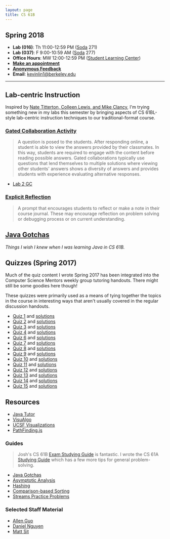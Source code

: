 ```yaml
---
layout: page
title: CS 61B
---
```


## Spring 2018

- **Lab (016)**: Th 11:00-12:59 PM ([Soda][] 271)
- **Lab (037)**: F 9:00-10:59 AM ([Soda][] 277)
- **Office Hours**: MW 12:00-12:59 PM ([Student Learning Center][slc])
- **[Make an appointment][calendar appointment]**
- **[Anonymous Feedback][]**
- **Email**: <kevinlin1@berkeley.edu>

----------

## Lab-centric Instruction

Inspired by [Nate Titterton, Colleen Lewis, and Mike Clancy][lab-centric], I'm
trying something new in my labs this semester by bringing aspects of
CS 61BL-style lab-centric instruction techniques to our traditional-format
course.

[lab-centric]: https://people.eecs.berkeley.edu/~clancy/ucwise/CS_Ed.pdf

### [Gated Collaboration Activity](/gc)

> A question is posed to the students. After responding online, a student is
> able to view the answers provided by their classmates. In this way, students
> are required to engage with the content before reading possible answers.
> Gated collaborations typically use questions that lend themselves to multiple
> solutions where viewing other students' answers shows a diversity of answers
> and provides students with experience evaluating alternative responses.

- [Lab 2 GC](https://docs.google.com/forms/d/e/1FAIpQLSeXMGgJTSvvKuxsOqnVMRWaj60VawPRejH-g7cPufJB56dzUg/viewform?usp=sf_link)

### [Explicit Reflection](/reflection)

> A prompt that encourages students to reflect or make a note in their course
> journal. These may encourage reflection on problem solving or debugging
> process or on current understanding.

## [Java Gotchas][]

*Things I wish I knew when I was learning Java in CS 61B.*

## Quizzes (Spring 2017)

Much of the quiz content I wrote Spring 2017 has been integrated into the
Computer Science Mentors weekly group tutoring handouts. There might still be
some goodies here though!

These quizzes were primarily used as a means of tying together the topics in
the course in interesting ways that aren't usually covered in the regular
discussion handouts.

- [Quiz 1](quiz/quiz01.pdf) and [solutions](quiz/quiz01_sol.pdf)
- [Quiz 2](quiz/quiz02.pdf) and [solutions](quiz/quiz02_sol.pdf)
- [Quiz 3](quiz/quiz03.pdf) and [solutions](quiz/quiz03_sol.pdf)
- [Quiz 4](quiz/quiz04.pdf) and [solutions](quiz/quiz04_sol.pdf)
- [Quiz 6](quiz/quiz06.pdf) and [solutions](quiz/quiz06_sol.pdf)
- [Quiz 7](quiz/quiz07.pdf) and [solutions](quiz/quiz07_sol.pdf)
- [Quiz 8](quiz/quiz08.pdf) and [solutions](quiz/quiz08_sol.pdf)
- [Quiz 9](quiz/quiz09.pdf) and [solutions](quiz/quiz09_sol.pdf)
- [Quiz 10](quiz/quiz10.pdf) and [solutions](quiz/quiz10_sol.pdf)
- [Quiz 11](quiz/quiz11.pdf) and [solutions](quiz/quiz11_sol.pdf)
- [Quiz 12](quiz/quiz12.pdf) and [solutions](quiz/quiz12_sol.pdf)
- [Quiz 13](quiz/quiz13.pdf) and [solutions](quiz/quiz13_sol.pdf)
- [Quiz 14](quiz/quiz14.pdf) and [solutions](quiz/quiz14_sol.pdf)
- [Quiz 15](quiz/quiz15.pdf) and [solutions](quiz/quiz15_sol.pdf)

## Resources

- [Java Tutor][]
- [VisuAlgo][]
- [UCSF Visualizations][ucsf]
- [PathFinding.js][pathfinding]

### Guides

> Josh's CS 61B [Exam Studying Guide][] is fantastic. I wrote the CS 61A
> [Studying Guide][] which has a few more tips for general problem-solving.

- [Java Gotchas][]
- [Asymptotic Analysis][]
- [Hashing][]
- [Comparison-based Sorting][sorting]
- [Streams Practice Problems][]

### Selected Staff Material

- [Allen Guo][]
- [Daniel Nguyen][]
- [Matt Sit][]

[datastructur.es]: http://datastructur.es/
[slack]: https://cs61b-sp17-kevin.slack.com/
[calendar appointment]: /meet
[anonymous feedback]: /feedback

[exam studying guide]: http://datastructur.es/sp17/materials/guides/study-guide.html
[studying guide]: https://cs61a.org/articles/studying.html

[java tutor]: http://www.pythontutor.com/java.html#mode=edit
[visualgo]: https://visualgo.net/en
[ucsf]: http://www.cs.usfca.edu/~galles/visualization/Algorithms.html
[pathfinding]: https://qiao.github.io/PathFinding.js/visual/
[java gotchas]: java-gotchas
[asymptotic analysis]: http://www.cs61bl.org/su16/materials/lab/lab07/lab07.html
[hashing]: http://www.cs61bl.org/su16/materials/lab/lab15/lab15.html
[sorting]: http://www.cs61bl.org/su16/materials/lab/lab21/lab21.html
[streams practice problems]: https://github.com/kevinlin1/streams

[allen guo]: http://aguo.us/cs61b/
[daniel nguyen]: http://danielnguyen.io/cs61b/
[matt sit]: https://mattsit.github.io/cs61b

[slc]: http://slc.berkeley.edu/
[soda]: http://www.berkeley.edu/map?soda
[cory]: http://www.berkeley.edu/map/?cory
[bechtel]: http://www.berkeley.edu/map/?bechtel
[morgan]: http://www.berkeley.edu/map?morgan
